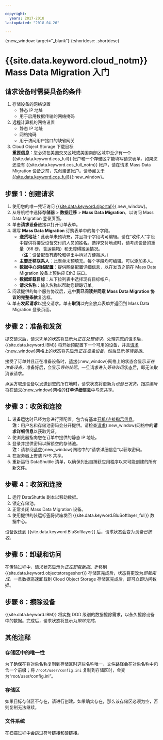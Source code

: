 ```yaml
---

copyright:
  years: 2017-2018
lastupdated: "2018-04-26"

---
```

{:new_window: target="_blank"}
{:shortdesc: .shortdesc}

# {{site.data.keyword.cloud_notm}} Mass Data Migration 入门

## 请求设备时需要具备的条件

1. 存储设备的网络设置
   - 静态 IP 地址
   - 用于启用数据传输的网络掩码
2. 远程计算机的网络设置
   - 静态 IP 地址
   - 网络掩码 
   - 用于访问用户接口的缺省网关
3. Cloud Object Storage 下载目标<br/>
   **重要信息**：您必须在美国交叉区域或美国南部区域中至少有一个 {{site.data.keyword.cos_full}} 帐户和一个存储区才能填写请求表单。如果您还没有 {{site.data.keyword.cos_full_notm}} 帐户，请在请求 Mass Data Migration 设备之前，先创建该帐户。请参阅[关于 {{site.data.keyword.cos_full}}](https://console.bluemix.net/docs/services/cloud-object-storage/about-cos.html){:new_window}。

## 步骤 1：创建请求

1. 使用您的唯一凭证访问 [{{site.data.keyword.slportal}}](https://control.softlayer.com/){:new_window}。
2. 从导航栏中选择**存储器** > **数据迁移** > **Mass Data Migration**，以访问 Mass Data Migration 登录页面。
3. 单击**请求设备**链接以打开订单表单。
4. 填写 **Mass Data Migration** 订购表单中的每个字段。
   - **送货地址**：此表单未预填充，并且每个字段均可编辑。请在“收件人”字段中提供将接受设备交付的人员的姓名。选择交付地点时，请考虑设备的重量（66 磅，含运输箱）和无障碍搬运情况。<br/> （**注**：设备配备有脚轮和弹出手柄以方便搬运。）
   - **主要迁移联系人**：此表单未预填充。每个字段均可编辑。可以添加多人。 
   - **数据中心网络配置**：提供网络配置详细信息，以在发货之前在 Mass Data Migration 设备上预供应 Eth3 端口。
   - **数据卸载目标**：从下拉列表中选择现有目标帐户。
   - **请求名称**：输入名称以帮助您跟踪订单。
5. 阅读提供的每个服务协议后，选中**我已阅读并同意 Mass Data Migration 协议的完整条款**复选框。
6. 单击**发起请求**以提交请求。单击**取消**以完全放弃表单并返回到 Mass Data Migration 登录页面。


## 步骤 2：准备和发货

提交请求后，请求凭单的状态将显示为*正在处理请求*。处理完您的请求后，{{site.data.keyword.IBM}} 将开始预配置下一个可用的设备，并且[请求](https://control.softlayer.com/storage/mdms){:new_window}网格上的状态将先显示*正在准备设备*，然后显示*等待装运*。

接受了订单并且正在准备设备时，[请求](https://control.softlayer.com/storage/mdms){:new_window}网格上的状态会显示*正在准备设备*，准备好后，会显示*等待装运*。一旦请求进入*等待装运*状态后，即无法取消该请求。 

承运方取走设备以发送到您的所在地时，请求状态将更新为*设备已发货*。跟踪编号将在[请求](https://control.softlayer.com/storage/mdms){:new_window}网格的**订单详细信息**中与您共享。


## 步骤 3：收货和连接

1. 设备运达时已经为您进行预配置。包含有基本[开机/连接指示信息](user-instructions.html)。<br/>
  **注**：用户名和存储池密码会分开提供。请检查[请求](https://control.softlayer.com/storage/mdms){:new_window}网格中的**请求详细信息**以获取凭证。
2. 使浏览器指向您在订单中提供的静态 IP 地址。
3. 登录并提供密码以解锁空的存储池。<br/>
   **注**：请参阅[请求](https://control.softlayer.com/storage/mdms){:new_window}网格中的“请求详细信息”以获取密码。
4. 在服务器上安装 NFS 共享。
5. 重新运行 DataShuttle 清单，以确保列出自捕获应用程序以来可能创建的所有新文件。

## 步骤 4：收货和连接
1. 运行 DataShuttle 副本以移动数据。
2. 锁定存储池。
3. 正常关闭 Mass Data Migration 设备。
4. 使用提供的装运标签将货箱发回 {{site.data.keyword.BluSoftlayer_full}} 数据中心。

设备返还到 {{site.data.keyword.BluSoftlayer}} 后，请求状态会变为*设备已接收*。 

## 步骤 5：卸载和访问

在传输过程中，请求状态显示为*正在卸载数据*。迁移到 {{site.data.keyword.objectstorageshort}} 存储区完成后，状态将更改为*卸载完成*。一旦数据高速卸载到 Cloud Object Storage 存储区完成后，即可立即访问数据。

## 步骤 6：擦除设备

{{site.data.keyword.IBM}} 将实施 DOD 级别的数据擦除需求，以永久擦除设备中的数据。完成后，请求状态将显示为*擦除完成*。

## 其他注释

### 存储区中的唯一性

为了确保在将对象名称复制到存储区时这些名称唯一，文件路径会在对象名称中包含一个前缀；将 `/root/user/config.ini` 复制到存储区时，会变为“root/user/config.ini”。

### 存储区

如果目标存储区不存在，请进行创建。如果确实存在，那么该存储区必须为空，否则复制无法继续。  

### 文件系统

在扫描过程中会跳过符号链接和硬链接。
